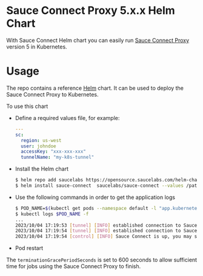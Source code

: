 # Sauce Connect Proxy 5.x.x Helm Chart

With Sauce Connect Helm chart you can easily run [Sauce Connect Proxy](https://docs.saucelabs.com/secure-connections/sauce-connect-5) version 5 in Kubernetes.

# Usage

The repo contains a reference [Helm](https://helm.sh/) chart. It can be used to deploy the Sauce Connect Proxy to Kubernetes.

To use this chart
- Define a required values file, for example:
  ```yaml
  ---
  sc:
    region: us-west
    user: johndoe
    accessKey: "xxx-xxx-xxx"
    tunnelName: "my-k8s-tunnel"
  ```
- Install the Helm chart
  ```bash
  $ helm repo add saucelabs https://opensource.saucelabs.com/helm-charts
  $ helm install sauce-connect  saucelabs/sauce-connect --values /path/to/values.yaml --set sc.tunnelName=your-pool-name --set tunnelPoolSize=1
  ```
- Use the following commands in order to get the application logs
  ```bash
  $ POD_NAME=$(kubectl get pods --namespace default -l "app.kubernetes.io/name=sauce-connect,app.kubernetes.io/instance=sauce-connect" -o jsonpath="{.items[0].metadata.name}")
  $ kubectl logs $POD_NAME -f
  ...
  2023/10/04 17:19:53 [tunnel] [INFO] established connection to Sauce Connect server active=1/2
  2023/10/04 17:19:54 [tunnel] [INFO] established connection to Sauce Connect server active=2/2
  2023/10/04 17:19:54 [control] [INFO] Sauce Connect is up, you may start your tests
  ```

- Pod restart

The `terminationGracePeriodSeconds` is set to 600 seconds to allow sufficient time for jobs using the Sauce Connect Proxy to finish.
